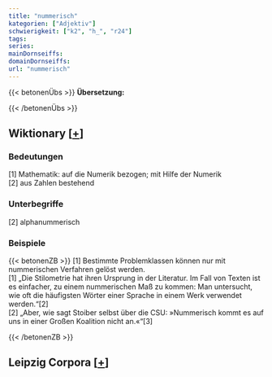 ```yaml
---
title: "nummerisch"
kategorien: ["Adjektiv"]
schwierigkeit: ["k2", "h_", "r24"]
tags:
series:
mainDornseiffs:
domainDornseiffs:
url: "nummerisch"
---
```


{{< betonenÜbs >}}
**Übersetzung:**  
  
{{< /betonenÜbs >}}

## Wiktionary [[+](https://de.wiktionary.org/wiki/nummerisch)]

### Bedeutungen
[1] Mathematik: auf die Numerik bezogen; mit Hilfe der Numerik  
[2] aus Zahlen bestehend  

### Unterbegriffe
[2] alphanummerisch  

### Beispiele
{{< betonenZB >}}
[1] Bestimmte Problemklassen können nur mit nummerischen Verfahren gelöst werden.  
[1] „Die Stilometrie hat ihren Ursprung in der Literatur. Im Fall von Texten ist es einfacher, zu einem nummerischen Maß zu kommen: Man untersucht, wie oft die häufigsten Wörter einer Sprache in einem Werk verwendet werden.“[2]  
[2] „Aber, wie sagt Stoiber selbst über die CSU: »Nummerisch kommt es auf uns in einer Großen Koalition nicht an.«“[3]  

{{< /betonenZB >}}

## Leipzig Corpora [[+](https://corpora.uni-leipzig.de/en/res?word=nummerisch&corpusId=deu_newscrawl-public_2018)]

